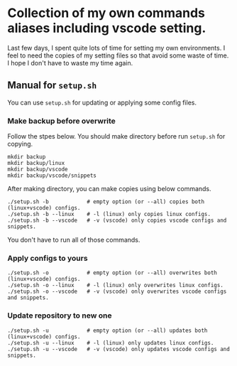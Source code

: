 # Collection of my own commands aliases including vscode setting.

Last few days, I spent quite lots of time for setting my own environments. I feel to need the copies of my setting files so that avoid some waste of time. I hope I don't have to waste my time again.

## Manual for `setup.sh`
You can use `setup.sh` for updating or applying some config files.

### Make backup before overwrite
Follow the stpes below. You should make directory before run `setup.sh` for copying.
```
mkdir backup
mkdir backup/linux
mkdir backup/vscode
mkdir backup/vscode/snippets
```
After making directory, you can make copies using below commands.
```
./setup.sh -b            # empty option (or --all) copies both (linux+vscode) configs.
./setup.sh -b --linux	 # -l (linux) only copies linux configs.
./setup.sh -b --vscode	 # -v (vscode) only copies vscode configs and snippets.
```
You don't have to run all of those commands.

### Apply configs to yours
```
./setup.sh -o            # empty option (or --all) overwrites both (linux+vscode) configs.
./setup.sh -o --linux	 # -l (linux) only overwrites linux configs.
./setup.sh -o --vscode	 # -v (vscode) only overwrites vscode configs and snippets.
```
### Update repository to new one
```
./setup.sh -u            # empty option (or --all) updates both (linux+vscode) configs.
./setup.sh -u --linux	 # -l (linux) only updates linux configs.
./setup.sh -u --vscode	 # -v (vscode) only updates vscode configs and snippets.
```
